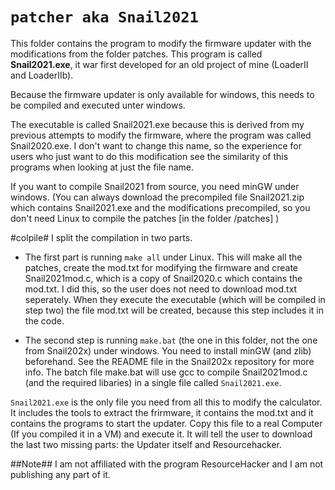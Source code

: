 # `patcher aka Snail2021`
This folder contains the program to modify the firmware updater with the modifications from the folder patches. This program is called __Snail2021.exe__, it war first developed for an old project of mine (LoaderII and LoaderIIb). 

Because the firmware updater is only available for windows, this needs to be compiled and executed unter windows.

The executable is called Snail2021.exe because this is derived from my previous attempts to modify the firmware, where the program was called Snail2020.exe. I don't want to change this name, so the experience for users who just want to do this modification see the similarity of this programs when looking at just the file name.

If you want to compile Snail2021 from source, you need minGW under windows.
(You can always download the precompiled file Snail2021.zip which contains Snail2021.exe and the modifications precompiled, so you don't need Linux to compile the patches [in the folder /patches] )

#colpile#
I split the compilation in two parts.

- The first part is running `make all` under Linux. This will make all the patches, create the mod.txt for modifying the firmware and create Snail2021mod.c,
which is a copy of Snail2020.c which contains the mod.txt. 
I did this, so the user does not need to download mod.txt seperately. 
When they execute the executable (which will be compiled in step two) the file
mod.txt will be created, because this step includes it in the code.

- The second step is running `make.bat` (the one in this folder, not the one from Snail202x) under windows.
You need to install minGW (and zlib) beforehand. See the README file in the Snail202x repository for more info.
The batch file make.bat will use gcc to compile Snail2021mod.c (and the required libaries) in a single file called `Snail2021.exe`.

`Snail2021.exe` is the only file you need from all this to modify the calculator.
It includes the tools to extract the frirmware, it contains the mod.txt and it contains the programs to start the updater.
Copy this file to a real Computer (If you compiled it in a VM) and execute it.
It will tell the user to download the last two missing parts: the Updater itself and Resourcehacker.



##Note##
I am not affiliated with the program ResourceHacker and I am not publishing any part of it. 
